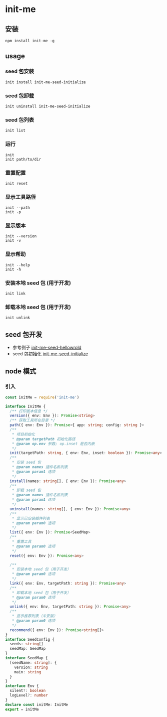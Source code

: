 # init-me

## 安装

```
npm install init-me -g
```

## usage

### seed 包安装

```
init install init-me-seed-initialize
```

### seed 包卸载

```
init uninstall init-me-seed-initialize
```

### seed 包列表

```
init list
```

### 运行

```
init
init path/to/dir
```

### 重置配置

```
init reset
```

### 显示工具路径

```
init --path
init -p
```

### 显示版本

```
init --version
init -v
```

### 显示帮助

```
init --help
init -h
```

### 安装本地 seed 包 (用于开发)

```
init link
```

### 卸载本地 seed 包 (用于开发)

```
init unlink
```

## seed 包开发

- 参考例子 [init-me-seed-hellowrold](http://www.github.com/jackness1208/init-me-seed-helloworld)
- seed 包初始化 [init-me-seed-initialize](http://www.github.com/jackness1208/init-me-seed-initialize)

## node 模式

### 引入

```js
const initMe = require('init-me')
```

```typescript
interface InitMe {
  /** 打印版本信息 */
  version({ env: Env }): Promise<string>
  /** 获取工具所在目录 */
  path({ env: Env }): Promise<{ app: string; config: string }>
  /**
   * 项目初始化
   * @param targetPath 初始化路径
   * @param op.env 参数; op.inset 是否内嵌
   */
  init(targetPath: string, { env: Env, inset: boolean }): Promise<any>
  /**
   * 安装 seed 包
   * @param names 插件名称列表
   * @param param1 选项
   */
  install(names: string[], { env: Env }): Promise<any>
  /**
   * 卸载 seed 包
   * @param names 插件名称列表
   * @param param1 选项
   */
  uninstall(names: string[], { env: Env }): Promise<any>
  /**
   * 显示已安装插件列表
   * @param param0 选项
   */
  list({ env: Env }): Promise<SeedMap>
  /**
   * 重置工具
   * @param param0 选项
   */
  reset({ env: Env }): Promise<any>

  /**
   * 安装本地 seed 包（用于开发）
   * @param param0 选项
   */
  link({ env: Env, targetPath: string }): Promise<any>
  /**
   * 卸载本地 seed 包（用于开发）
   * @param param0 选项
   */
  unlink({ env: Env, targetPath: string }): Promise<any>
  /**
   * 显示推荐列表（未安装）
   * @param param0 选项
   */
  recommend({ env: Env }): Promise<string[]>
}
interface SeedConfig {
  seeds: string[]
  seedMap: SeedMap
}
interface SeedMap {
  [seedName: string]: {
    version: string
    main: string
  }
}
interface Env {
  silent?: boolean
  logLevel?: number
}
declare const initMe: InitMe
export = initMe
```
